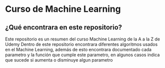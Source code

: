 # Curso de Machine Learning

## ¿Qué encontrara en este repositorio?

Este repositorio es un resumen del curso Machine Learning de la A a la Z de Udemy
Dentro de este repositorio encontrara diferentes algoritmos usados en el Machine Learning, además de esto encontrara 
documentado cada parametro y la función que cumple este parametro, en algunos casos indica que sucede si aumenta o disminuye algun parametro
